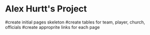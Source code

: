 # Alex Hurtt's Project

#create initial pages skeleton
#create tables for team, player, church, officials
#create approprite links for each page
